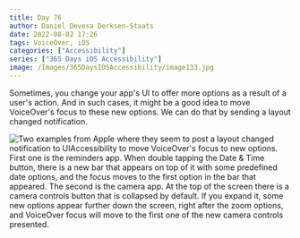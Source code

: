 ```yaml
---
title: Day 76
author: Daniel Devesa Derksen-Staats
date: 2022-08-02 17:26
tags: VoiceOver, iOS
categories: ["Accessibility"]
series: ["365 Days iOS Accessibility"]
image: /Images/365DaysIOSAccessibility/image133.jpg
---
```


Sometimes, you change your app's UI to offer more options as a result of a user's action. And in such cases, it might be a good idea to move VoiceOver's focus to these new options. We can do that by sending a layout changed notification.

![Two examples from Apple where they seem to post a layout changed notification to UIAccessibility to move VoiceOver's focus to new options. First one is the reminders app. When double tapping the Date & Time button, there is a new bar that appears on top of it with some predefined date options, and the focus moves to the first option in the bar that appeared. The second is the camera app. At the top of the screen there is a camera controls button that is collapsed by default. If you expand it, some new options appear further down the screen, right after the zoom options, and VoiceOver focus will move to the first one of the new camera controls presented.](/Images/365DaysIOSAccessibility/image133.jpg)

